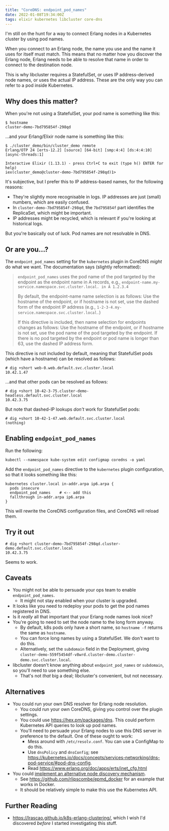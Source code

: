 ```yaml
---
title: "CoreDNS: endpoint_pod_names"
date: 2022-01-08T19:34:00Z
tags: elixir kubernetes libcluster core-dns
---
```


I'm still on the hunt for a way to connect Erlang nodes in a Kubernetes cluster by using pod names.

When you connect to an Erlang node, the name you use and the name it uses for itself must match. This means that no
matter how you discover the Erlang node, Erlang needs to be able to resolve that name in order to connect to the
destination node.

This is why libcluster requires a StatefulSet, or uses IP address-derived node names, or uses the actual IP address.
These are the only way you can refer to a pod inside Kubernetes.

## Why does this matter?

When you're not using a StatefulSet, your pod name is something like this:

```
$ hostname
cluster-demo-7bd795854f-298qd
```

...and your Erlang/Elixir node name is something like this:

```
$ ./cluster_demo/bin/cluster_demo remote
Erlang/OTP 24 [erts-12.2] [source] [64-bit] [smp:4:4] [ds:4:4:10] [async-threads:1]

Interactive Elixir (1.13.1) - press Ctrl+C to exit (type h() ENTER for help)
iex(cluster_demo@cluster-demo-7bd795854f-298qd)1>
```

It's subjective, but I prefer this to IP address-based names, for the following reasons:

- They're slightly more recognisable in logs. IP addresses are just (small) numbers, which are easily confused.
- In `cluster-demo-7bd795854f-298qd`, the `7bd795854f` part identifies the ReplicaSet, which might be important.
- IP addresses might be recycled, which is relevant if you're looking at historical logs.

But you're basically out of luck. Pod names are not resolvable in DNS.

## Or are you...?

The `endpoint_pod_names` setting for the `kubernetes` plugin in CoreDNS _might_ do what we want. The documentation says (slightly reformatted):

> `endpoint_pod_names` uses the pod name of the pod targeted by the endpoint as the endpoint name in A records, e.g.,
> `endpoint-name.my-service.namespace.svc.cluster.local. in A 1.2.3.4`
>
> By default, the endpoint-name name selection is as follows: Use the hostname of the endpoint, or if hostname is not
> set, use the dashed form of the endpoint IP address (e.g., `1-2-3-4.my-service.namespace.svc.cluster.local.`)
>
> If this directive is included, then name selection for endpoints changes as follows: Use the hostname of the endpoint,
> or if hostname is not set, use the pod name of the pod targeted by the endpoint. If there is no pod targeted by the
> endpoint or pod name is longer than 63, use the dashed IP address form.

This directive is not included by default, meaning that StatefulSet pods (which have a hostname) can be resolved as follows:

```
# dig +short web-0.web.default.svc.cluster.local
10.42.1.47
```

...and that other pods can be resolved as follows:

```
# dig +short 10-42-3-75.cluster-demo-headless.default.svc.cluster.local
10.42.3.75
```

But note that dashed-IP lookups _don't_ work for StatefulSet pods:

```
# dig +short 10-42-1-47.web.default.svc.cluster.local
(nothing)
```

## Enabling `endpoint_pod_names`

Run the following:

```
kubectl --namespace kube-system edit configmap coredns -o yaml
```

Add the `endpoint_pod_names` directive to the `kubernetes` plugin configuration, so that it looks something like this:

```
kubernetes cluster.local in-addr.arpa ip6.arpa {
  pods insecure
  endpoint_pod_names    # <-- add this
  fallthrough in-addr.arpa ip6.arpa
}
```

This will rewrite the CoreDNS configuration files, and CoreDNS will reload them.

## Try it out

```
# dig +short cluster-demo-7bd795854f-298qd.cluster-demo.default.svc.cluster.local
10.42.3.75
```

Seems to work.

## Caveats

- You might not be able to persuade your ops team to enable `endpoint_pod_names`.
  - It might not stay enabled when your cluster is upgraded.
- It looks like you need to redeploy your pods to get the pod names registered in DNS.
- Is it _really_ all that important that your Erlang node names look nice?
- You're going to need to set the node name to the long form anyway.
  - By default, k8s pods only have a short name, so `hostname -f` returns the same as `hostname`.
  - You can force long names by using a StatefulSet. We don't want to do this.
  - Alternatively, set the `subdomain` field in the Deployment, giving `cluster-demo-559f5454df-v8wrd.cluster-demo.cluster-demo.svc.cluster.local`.
- libcluster doesn't know anything about `endpoint_pod_names` or `subdomain`, so you'll need to use something else.
  - That's not _that_ big a deal; libcluster's convenient, but not necessary.

## Alternatives

- You could run your own DNS resolver for Erlang node resolution.
  - You could run your own CoreDNS, giving you control over the plugin settings.
  - You could use <https://hex.pm/packages/dns>. This could perform Kubernetes API queries to look up pod names.
  - You'll need to persuade your Erlang nodes to use this DNS server in preference to the default. One of these ought to work:
    - Mess around with `/etc/resolv.conf`. You can use a ConfigMap to do this.
    - Use `dnsPolicy` and `dnsConfig`; see <https://kubernetes.io/docs/concepts/services-networking/dns-pod-service/#pod-dns-config>.
    - Read <https://www.erlang.org/doc/apps/erts/inet_cfg.html>
- You could [implement an alternative node discovery mechanism](https://www.erlang.org/doc/apps/erts/alt_disco.html).
  - See <https://github.com/rlipscombe/epmd_docker> for an example that works in Docker.
  - It should be relatively simple to make this use the Kubernetes API.

## Further Reading

- <https://lrascao.github.io/k8s-erlang-clustering/>, which I wish I'd discovered _before_ I started investigating this stuff.
